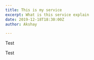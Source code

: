 ```yaml
---
title: This is my service
excerpt: What is this service explain
date: 2019-12-18T18:30:00Z
author: Akshay

---
```

Test 

Test 